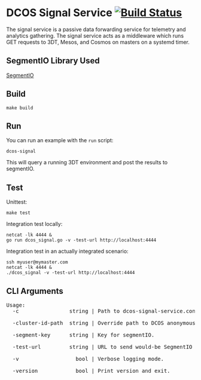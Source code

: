 # DCOS Signal Service [![Build Status](https://jenkins.mesosphere.com/service/jenkins/buildStatus/icon?job=dcos-cluster-ops/public-dcos-signal-service-master)](https://jenkins.mesosphere.com/service/jenkins/job/dcos-cluster-ops/job/public-dcos-signal-service-master/)
The signal service is a passive data forwarding service for telemetry and analytics gathering. The signal service acts as a middleware which runs GET requests to 3DT, Mesos, and Cosmos on masters on a systemd timer.   

## SegmentIO Library Used 
[SegmentIO](https://segment.com/docs/libraries/go/)

## Build
```
make build
```

## Run
You can run an example with the ```run``` script:

```
dcos-signal
```

This will query a running 3DT environment and post the results to segmentIO.

## Test
Unittest:

```
make test
```

Integration test locally:

```
netcat -lk 4444 &
go run dcos_signal.go -v -test-url http://localhost:4444
```

Integration test in an actually integrated scenario:

```
ssh myuser@mymaster.com
netcat -lk 4444 &
./dcos_signal -v -test-url http://localhost:4444
```

## CLI Arguments
<pre>
Usage:
  -c                string | Path to dcos-signal-service.conf. (default "/opt/mesosphere/etc/dcos-signal-config.json")
  
  -cluster-id-path  string | Override path to DCOS anonymous ID. (default "/var/lib/dcos/cluster-id")
  
  -segment-key      string | Key for segmentIO.

  -test-url         string | URL to send would-be SegmentIO data to as JSON blob.
  
  -v                  bool | Verbose logging mode.
  
  -version            bool | Print version and exit.
</pre>
